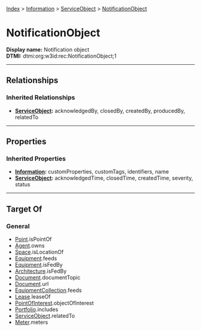 [Index](../../index.md) > [Information](../Information.md) > [ServiceObject](ServiceObject.md) > [NotificationObject](#)
# NotificationObject

**Display name:** Notification object<br />
**DTMI:** dtmi:org:w3id:rec:NotificationObject;1

---

## Relationships

### Inherited Relationships
* **[ServiceObject](ServiceObject.md):** acknowledgedBy, closedBy, createdBy, producedBy, relatedTo

---

## Properties

### Inherited Properties
* **[Information](../Information.md):** customProperties, customTags, identifiers, name
* **[ServiceObject](ServiceObject.md):** acknowledgedTime, closedTime, createdTime, severity, status

---

## Target Of
### General
* [Point](../../Point/Point.md).isPointOf
* [Agent](../../Agent/Agent.md).owns
* [Space](../../Space/Space.md).isLocationOf
* [Equipment](../../Asset/Equipment/Equipment.md).feeds
* [Equipment](../../Asset/Equipment/Equipment.md).isFedBy
* [Architecture](../../Space/Architecture/Architecture.md).isFedBy
* [Document](../Document/Document.md).documentTopic
* [Document](../Document/Document.md).url
* [EquipmentCollection](../../Collection/Equipment-.md).feeds
* [Lease](../../Event/Lease.md).leaseOf
* [PointOfInterest](../PointOfInterest.md).objectOfInterest
* [Portfolio](../../Collection/Portfolio.md).includes
* [ServiceObject](ServiceObject.md).relatedTo
* [Meter](../../Asset/Equipment/Meter/Meter.md).meters
